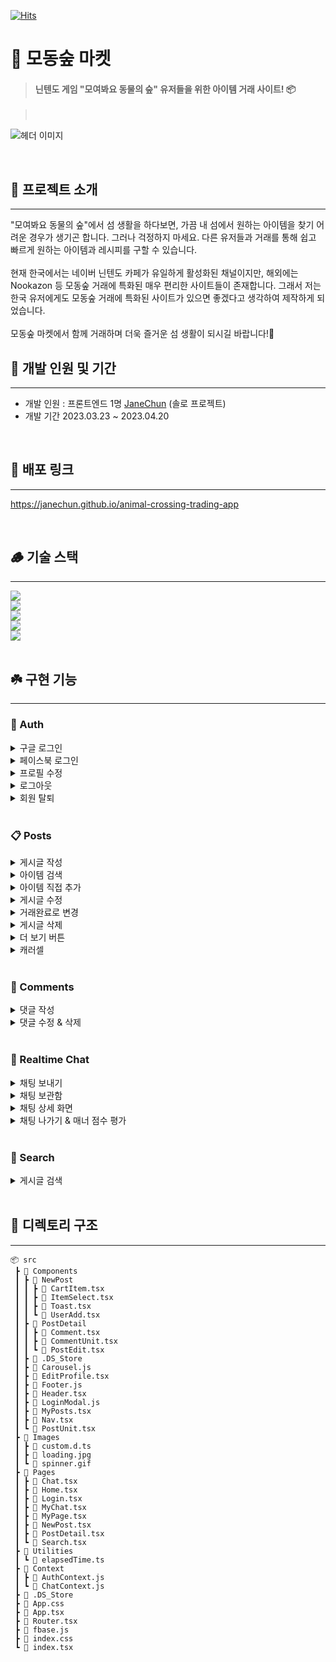 [![Hits](https://hits.seeyoufarm.com/api/count/incr/badge.svg?url=https%3A%2F%2Fgithub.com%2FJaneChun%2Fanimal-crossing-trading-app&count_bg=%230CC6B8&title_bg=%23000000&icon=leaflet.svg&icon_color=%23FFFFFF&title=hits&edge_flat=false)](https://hits.seeyoufarm.com)

# 🌴 모동숲 마켓

> #### 닌텐도 게임 "모여봐요 동물의 숲" 유저들을 위한 아이템 거래 사이트! 📦

> <br/>

![헤더 이미지](https://firebasestorage.googleapis.com/v0/b/animal-crossing-trade-app.appspot.com/o/Src%2F%E1%84%83%E1%85%A9%E1%86%BC%E1%84%86%E1%85%AE%E1%86%AF%E1%84%8B%E1%85%B4%E1%84%89%E1%85%AE%E1%87%81_20.11.13.%E1%84%89%E1%85%AE%E1%84%8C%E1%85%A5%E1%86%BC%20PPT.001.png?alt=media&token=c0164755-e01f-4b63-966e-7a8403f30650)

<br/>

## 🌿 프로젝트 소개

<hr />
"모여봐요 동물의 숲"에서 섬 생활을 하다보면, 가끔 내 섬에서 원하는 아이템을 찾기 어려운 경우가 생기곤 합니다. 
그러나 걱정하지 마세요. 다른 유저들과 거래를 통해 쉽고 빠르게 원하는 아이템과 레시피를 구할 수 있습니다.
<br/>
<br/>
현재 한국에서는 네이버 닌텐도 카페가 유일하게 활성화된 채널이지만, 해외에는 Nookazon 등 모동숲 거래에 특화된 매우 편리한 사이트들이 존재합니다. 그래서 저는 한국 유저에게도 모동숲 거래에 특화된 사이트가 있으면 좋겠다고 생각하여 제작하게 되었습니다. <br/>
<br/>모동숲 마켓에서 함께 거래하며 더욱 즐거운 섬 생활이 되시길 바랍니다!💛

<br/>

## 🌱 개발 인원 및 기간

<hr />
<ul>
  <li>개발 인원 : 프론트엔드 1명 <a href='https://github.com/JaneChun'>JaneChun</a> (솔로 프로젝트)</li>
  <li>개발 기간 2023.03.23 ~ 2023.04.20</li>
</ul>

<br/>

## 🔗 배포 링크

<hr />

https://janechun.github.io/animal-crossing-trading-app

<br/>

## 🪵 기술 스택

<hr />
<div>
<img src="https://img.shields.io/badge/TypeScript-3178C6?style=for-the-badge&logo=TypeScript&logoColor=white"/><br/>
<img src="https://img.shields.io/badge/React-61DAFB?style=for-the-badge&logo=React&logoColor=white"/><br/>
<img src="https://img.shields.io/badge/Tailwind CSS-06B6D4?style=for-the-badge&logo=Tailwind CSS&logoColor=white"/><br/>
<img src="https://img.shields.io/badge/Firebase-F6820D?style=for-the-badge&logo=Firebase&logoColor=white"/><br/>
<img src="https://img.shields.io/badge/Github Actions-2088FF?style=for-the-badge&logo=Github-Actions&logoColor=white"/>
</div>

<br/>

## ☘️ 구현 기능

<hr />

### 👤 Auth

<details>
<summary>구글 로그인</summary>
<img src='https://user-images.githubusercontent.com/108467211/233384855-703b3fa6-cd93-4716-b1c6-3b573eed4d10.gif' width='300px' />
</details>

<details>
<summary>페이스북 로그인</summary>
<img src='https://user-images.githubusercontent.com/108467211/233384870-f3c1e011-5e38-4786-b844-bbb551ddeae0.gif' width='300px'/>
</details>

<details>
<summary>프로필 수정</summary>
<img src='https://user-images.githubusercontent.com/108467211/233394069-52a62b52-1f2d-45dc-bf70-09f2529cb74d.gif' width='300px'/>
</details>

<details>
<summary>로그아웃</summary>
<img src='https://user-images.githubusercontent.com/108467211/233394078-c49859f5-0909-48b7-a238-334784c53693.gif' width='300px'/>
</details>

<details>
<summary>회원 탈퇴</summary>
<img src='https://user-images.githubusercontent.com/108467211/233384916-01aefb11-4c29-4779-b78c-b47fdde8043c.gif' width='300px'/>
</details>

<br />

### 📋 Posts

<details>
<summary>게시글 작성</summary>
<img src='https://user-images.githubusercontent.com/108467211/233395415-163f2970-bd83-4aa5-a9f4-c37191823c5e.gif' width='300px'/>
</details>

<details>
<summary>아이템 검색</summary>
<img src='https://user-images.githubusercontent.com/108467211/233397671-67e6fdc2-d8f1-4d40-a6be-fbe485121e4a.gif' width='300px'/>
</details>

<details>
<summary>아이템 직접 추가</summary>
<img src='https://user-images.githubusercontent.com/108467211/233397680-aa51dbc1-8bac-4189-8747-d13e561bcd9c.gif' width='300px'/>
</details>

<details>
<summary>게시글 수정</summary>
<img src='https://user-images.githubusercontent.com/108467211/233399909-19bb69a4-c2b1-4382-b8b7-2ed64dc9b672.gif' width='300px'/>
</details>

<details>
<summary>거래완료로 변경</summary>
<img src='https://user-images.githubusercontent.com/108467211/233399918-c3dacdf2-8092-4513-b048-62b390c112e5.gif' width='300px'/>
</details>

<details>
<summary>게시글 삭제</summary>
<img src='https://user-images.githubusercontent.com/108467211/233399924-e6f9c9e2-a265-4ecf-8ce8-8f3283db490e.gif' width='300px'/>
</details>

<details>
<summary>더 보기 버튼</summary>
<img src='https://user-images.githubusercontent.com/108467211/233399930-718c43d4-e428-45ac-807b-c70860f953a2.gif' width='300px'/>
</details>

<details>
<summary>캐러셀</summary>
<img src='https://user-images.githubusercontent.com/108467211/233399944-c947ef88-2bbf-4150-b54a-db46095b5a97.gif' width='300px'/>
</details>

<br />

### 🔖 Comments

<details>
<summary>댓글 작성</summary>
<img src='https://user-images.githubusercontent.com/108467211/233402793-0ef5c78b-749c-46fd-a183-e2e8a09dcda5.gif' width='300px'/>
</details>

<details>
<summary>댓글 수정 & 삭제</summary>
<img src='https://user-images.githubusercontent.com/108467211/233402801-0342bed6-84e1-49e7-aa0f-93f7f1dd939c.gif' width='300px'/>
</details>

<br />

### 💬 Realtime Chat

<details>
<summary>채팅 보내기</summary>
<img src='https://user-images.githubusercontent.com/108467211/233402814-2528b93b-3a00-4ec1-a9e0-ceac7c1453b1.gif' width='300px'/>
</details>

<details>
<summary>채팅 보관함</summary>
<img src='https://user-images.githubusercontent.com/108467211/233402826-5aade81d-7fea-4f9e-a4d6-c2058caf6253.gif' width='300px'/>
</details>

<details>
<summary>채팅 상세 화면</summary>
<img src='https://user-images.githubusercontent.com/108467211/233405154-717ca8c8-1fdd-413b-836f-5b08c5ff1726.gif'/>
</details>

<details>
<summary>채팅 나가기 & 매너 점수 평가</summary>
<img src='https://user-images.githubusercontent.com/108467211/233405159-7087a3ea-7fa8-4929-b660-143392f244ae.gif'/>
</details>

<br />

### 🔎 Search

<details>
<summary>게시글 검색</summary>
<img src='https://user-images.githubusercontent.com/108467211/233405176-d884133b-a510-4998-b7a3-d35b42de230f.gif' width='300px'/>
</details>

<br/>

## 🍃 디렉토리 구조

<hr />

```
📦 src
 ┣ 📂 Components
 ┃ ┣ 📂 NewPost
 ┃ ┃ ┣ 📄 CartItem.tsx
 ┃ ┃ ┣ 📄 ItemSelect.tsx
 ┃ ┃ ┣ 📄 Toast.tsx
 ┃ ┃ ┗ 📄 UserAdd.tsx
 ┃ ┣ 📂 PostDetail
 ┃ ┃ ┣ 📄 Comment.tsx
 ┃ ┃ ┣ 📄 CommentUnit.tsx
 ┃ ┃ ┗ 📄 PostEdit.tsx
 ┃ ┣ 📄 .DS_Store
 ┃ ┣ 📄 Carousel.js
 ┃ ┣ 📄 EditProfile.tsx
 ┃ ┣ 📄 Footer.js
 ┃ ┣ 📄 Header.tsx
 ┃ ┣ 📄 LoginModal.js
 ┃ ┣ 📄 MyPosts.tsx
 ┃ ┣ 📄 Nav.tsx
 ┃ ┗ 📄 PostUnit.tsx
 ┣ 📂 Images
 ┃ ┣ 📄 custom.d.ts
 ┃ ┣ 📄 loading.jpg
 ┃ ┗ 📄 spinner.gif
 ┣ 📂 Pages
 ┃ ┣ 📄 Chat.tsx
 ┃ ┣ 📄 Home.tsx
 ┃ ┣ 📄 Login.tsx
 ┃ ┣ 📄 MyChat.tsx
 ┃ ┣ 📄 MyPage.tsx
 ┃ ┣ 📄 NewPost.tsx
 ┃ ┣ 📄 PostDetail.tsx
 ┃ ┗ 📄 Search.tsx
 ┣ 📂 Utilities
 ┃ ┗ 📄 elapsedTime.ts
 ┣ 📂 Context
 ┃ ┣ 📄 AuthContext.js
 ┃ ┗ 📄 ChatContext.js
 ┣ 📄 .DS_Store
 ┣ 📄 App.css
 ┣ 📄 App.tsx
 ┣ 📄 Router.tsx
 ┣ 📄 fbase.js
 ┣ 📄 index.css
 ┗ 📄 index.tsx
```
